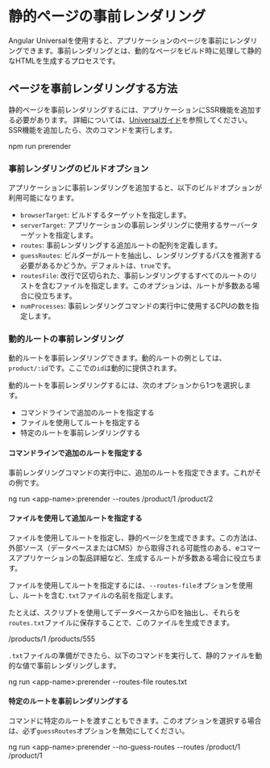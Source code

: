 # 静的ページの事前レンダリング

Angular Universalを使用すると、アプリケーションのページを事前にレンダリングできます。事前レンダリングとは、動的なページをビルド時に処理して静的なHTMLを生成するプロセスです。

## ページを事前レンダリングする方法

静的ページを事前レンダリングするには、アプリケーションにSSR機能を追加する必要があります。
詳細については、[Universalガイド](guide/universal)を参照してください。 
SSR機能を追加したら、次のコマンドを実行します。

<code-example language="sh">
npm run prerender
</code-example>

### 事前レンダリングのビルドオプション

アプリケーションに事前レンダリングを追加すると、以下のビルドオプションが利用可能になります。

* `browserTarget`: ビルドするターゲットを指定します。
* `serverTarget`: アプリケーションの事前レンダリングに使用するサーバーターゲットを指定します。
* `routes`: 事前レンダリングする追加ルートの配列を定義します。
* `guessRoutes`: ビルダーがルートを抽出し、レンダリングするパスを推測する必要があるかどうか。デフォルトは、`true`です。
* `routesFile`: 改行で区切られた、事前レンダリングするすべてのルートのリストを含むファイルを指定します。このオプションは、ルートが多数ある場合に役立ちます。
* `numProcesses`: 事前レンダリングコマンドの実行中に使用するCPUの数を指定します。

### 動的ルートの事前レンダリング

動的ルートを事前レンダリングできます。動的ルートの例としては、`product/:id`です。ここでの`id`は動的に提供されます。

動的ルートを事前レンダリングするには、次のオプションから1つを選択します。
 * コマンドラインで追加のルートを指定する
 * ファイルを使用してルートを指定する
 * 特定のルートを事前レンダリングする

#### コマンドラインで追加のルートを指定する

事前レンダリングコマンドの実行中に、追加のルートを指定できます。これがその例です。

<code-example language="sh">
ng run &lt;app-name&gt;:prerender --routes /product/1 /product/2
</code-example>


#### ファイルを使用して追加ルートを指定する

ファイルを使用してルートを指定し、静的ページを生成できます。この方法は、外部ソース（データベースまたはCMS）から取得される可能性のある、eコマースアプリケーションの製品詳細など、生成するルートが多数ある場合に役立ちます。

ファイルを使用してルートを指定するには、`--routes-file`オプションを使用し、ルートを含む`.txt`ファイルの名前を指定します。

たとえば、スクリプトを使用してデータベースからIDを抽出し、それらを`routes.txt`ファイルに保存することで、このファイルを生成できます。

<code-example language="none" header="routes.txt">
  /products/1
  /products/555
</code-example>

`.txt`ファイルの準備ができたら、以下のコマンドを実行して、静的ファイルを動的な値で事前レンダリングします。

<code-example language="sh">
ng run &lt;app-name&gt;:prerender --routes-file routes.txt
</code-example>

#### 特定のルートを事前レンダリングする

コマンドに特定のルートを渡すこともできます。このオプションを選択する場合は、必ず`guessRoutes`オプションを無効にしてください。

<code-example language="sh">
ng run &lt;app-name&gt;:prerender --no-guess-routes --routes /product/1 /product/1 
</code-example>
